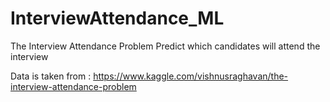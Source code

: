 # InterviewAttendance_ML

The Interview Attendance Problem
Predict which candidates will attend the interview

Data is taken from : https://www.kaggle.com/vishnusraghavan/the-interview-attendance-problem

